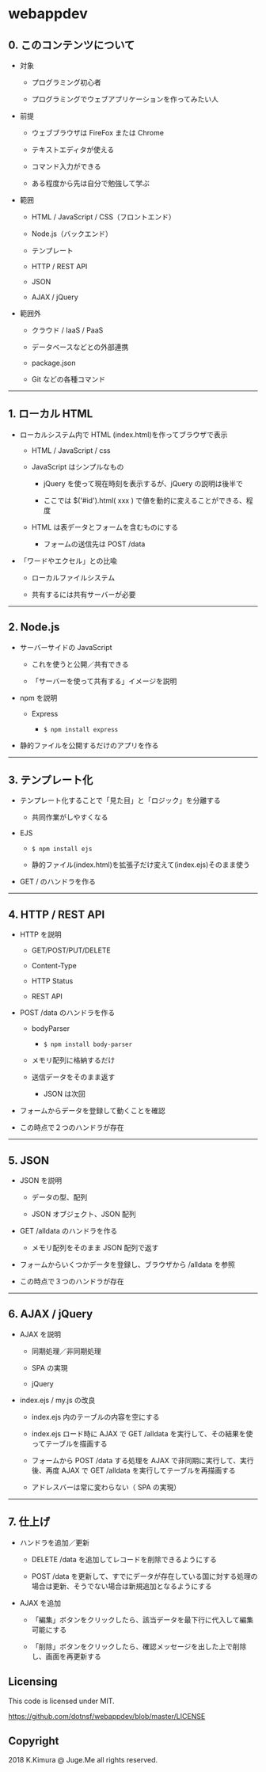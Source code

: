 # webappdev

## 0. このコンテンツについて

- 対象

    - プログラミング初心者

    - プログラミングでウェブアプリケーションを作ってみたい人

- 前提

    - ウェブブラウザは FireFox または Chrome

    - テキストエディタが使える

    - コマンド入力ができる

    - ある程度から先は自分で勉強して学ぶ

- 範囲

    - HTML / JavaScript / CSS（フロントエンド）

    - Node.js（バックエンド）

    - テンプレート

    - HTTP / REST API

    - JSON

    - AJAX / jQuery

- 範囲外

    - クラウド / IaaS / PaaS

    - データベースなどとの外部連携

    - package.json

    - Git などの各種コマンド


---

## 1. ローカル HTML

- ローカルシステム内で HTML (index.html)を作ってブラウザで表示

    - HTML / JavaScript / css

    - JavaScript はシンプルなもの

        - jQuery を使って現在時刻を表示するが、jQuery の説明は後半で

        - ここでは $('#id').html( xxx ) で値を動的に変えることができる、程度

    - HTML は表データとフォームを含むものにする

      - フォームの送信先は POST /data

- 「ワードやエクセル」との比喩

    - ローカルファイルシステム

    - 共有するには共有サーバーが必要

---

## 2. Node.js 

- サーバーサイドの JavaScript 

    - これを使うと公開／共有できる

    - 「サーバーを使って共有する」イメージを説明

- npm を説明

    - Express

        - ``$ npm install express``

- 静的ファイルを公開するだけのアプリを作る


---

## 3. テンプレート化

- テンプレート化することで「見た目」と「ロジック」を分離する

    - 共同作業がしやすくなる

- EJS 

    - ``$ npm install ejs``

    - 静的ファイル(index.html)を拡張子だけ変えて(index.ejs)そのまま使う

- GET / のハンドラを作る

---

## 4. HTTP / REST API

- HTTP を説明

    - GET/POST/PUT/DELETE

    - Content-Type

    - HTTP Status

    - REST API

- POST /data のハンドラを作る

    - bodyParser

        - ``$ npm install body-parser``

    - メモリ配列に格納するだけ

    - 送信データをそのまま返す

        - JSON は次回

- フォームからデータを登録して動くことを確認

- この時点で２つのハンドラが存在

---

## 5. JSON

- JSON を説明

    - データの型、配列

    - JSON オブジェクト、JSON 配列

- GET /alldata のハンドラを作る

    - メモリ配列をそのまま JSON 配列で返す

- フォームからいくつかデータを登録し、ブラウザから /alldata を参照

- この時点で３つのハンドラが存在

---

## 6. AJAX / jQuery

- AJAX を説明

    - 同期処理／非同期処理

    - SPA の実現

    - jQuery 

- index.ejs / my.js の改良

    - index.ejs 内のテーブルの内容を空にする

    - index.ejs ロード時に AJAX で GET /alldata を実行して、その結果を使ってテーブルを描画する

    - フォームから POST /data する処理を AJAX で非同期に実行して、実行後、再度 AJAX で GET /alldata を実行してテーブルを再描画する

    - アドレスバーは常に変わらない（ SPA の実現）

---

## 7. 仕上げ

- ハンドラを追加／更新

    - DELETE /data を追加してレコードを削除できるようにする

    - POST /data を更新して、すでにデータが存在している国に対する処理の場合は更新、そうでない場合は新規追加となるようにする

- AJAX を追加

    - 「編集」ボタンをクリックしたら、該当データを最下行に代入して編集可能にする

    - 「削除」ボタンをクリックしたら、確認メッセージを出した上で削除し、画面を再更新する


## Licensing

This code is licensed under MIT.

https://github.com/dotnsf/webappdev/blob/master/LICENSE

## Copyright

2018 K.Kimura @ Juge.Me all rights reserved.




